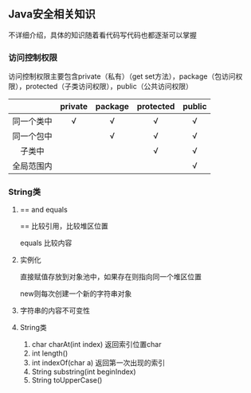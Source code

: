 ## Java安全相关知识

不详细介绍，具体的知识随着看代码写代码也都逐渐可以掌握

### 访问控制权限

访问控制权限主要包含private（私有）（get set方法），package（包访问权限），protected（子类访问权限），public（公共访问权限）

|            | private | package | protected | public |
| :--------: | :-----: | :-----: | :-------: | :----: |
| 同一个类中 |    √    |    √    |     √     |   √    |
| 同一个包中 |         |    √    |     √     |   √    |
|   子类中   |         |         |     √     |   √    |
| 全局范围内 |         |         |           |   √    |

### String类

1. == and equals

    == 比较引用，比较堆区位置
    
    equals 比较内容

2. 实例化

    直接赋值存放到对象池中，如果存在则指向同一个堆区位置
    
    new则每次创建一个新的字符串对象

3. 字符串的内容不可变性

4. String类

    1. char charAt(int index) 返回索引位置char
    2. int length()
    3. int indexOf(char a) 返回第一次出现的索引
    4. String substring(int beginIndex)
    5. String toUpperCase()


